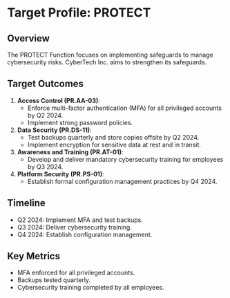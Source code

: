 # Target Profile: PROTECT

## Overview
The PROTECT Function focuses on implementing safeguards to manage cybersecurity risks. CyberTech Inc. aims to strengthen its safeguards.

## Target Outcomes
1. **Access Control (PR.AA-03)**:
   - Enforce multi-factor authentication (MFA) for all privileged accounts by Q2 2024.
   - Implement strong password policies.
2. **Data Security (PR.DS-11)**:
   - Test backups quarterly and store copies offsite by Q2 2024.
   - Implement encryption for sensitive data at rest and in transit.
3. **Awareness and Training (PR.AT-01)**:
   - Develop and deliver mandatory cybersecurity training for employees by Q3 2024.
4. **Platform Security (PR.PS-01)**:
   - Establish formal configuration management practices by Q4 2024.

## Timeline
- Q2 2024: Implement MFA and test backups.
- Q3 2024: Deliver cybersecurity training.
- Q4 2024: Establish configuration management.

## Key Metrics
- MFA enforced for all privileged accounts.
- Backups tested quarterly.
- Cybersecurity training completed by all employees.

